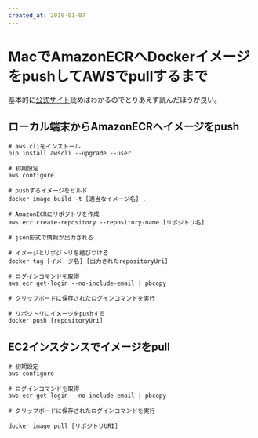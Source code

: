 ```yaml
---
created_at: 2019-01-07
---
```


# MacでAmazonECRへDockerイメージをpushしてAWSでpullするまで

基本的に[公式サイト](https://docs.aws.amazon.com/ja_jp/AmazonECR/latest/userguide/what-is-ecr.html)読めばわかるのでとりあえず読んだほうが良い。

## ローカル端末からAmazonECRへイメージをpush

```
# aws cliをインストール
pip install awscli --upgrade --user

# 初期設定
aws configure

# pushするイメージをビルド
docker image build -t [適当なイメージ名] .

# AmazonECRにリポジトリを作成
aws ecr create-repository --repository-name [リポジトリ名]

# json形式で情報が出力される

# イメージとリポジトリを結びつける
docker tag [イメージ名] [出力されたrepositoryUri]

# ログインコマンドを取得
aws ecr get-login --no-include-email | pbcopy

# クリップボードに保存されたログインコマンドを実行

# リポジトリにイメージをpushする
docker push [repositoryUri]
```

## EC2インスタンスでイメージをpull

```
# 初期設定
aws configure

# ログインコマンドを取得
aws ecr get-login --no-include-email | pbcopy

# クリップボードに保存されたログインコマンドを実行

docker image pull [リポジトリURI]
```
